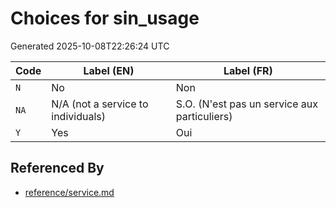 # Choices for sin_usage

Generated 2025-10-08T22:26:24 UTC

| Code | Label (EN) | Label (FR) |
|------|------------|------------|
| `N` | No | Non |
| `NA` | N/A (not a service to individuals) | S.O. (N'est pas un service aux particuliers) |
| `Y` | Yes | Oui |


## Referenced By

- [reference/service.md](../reference/service.md)
